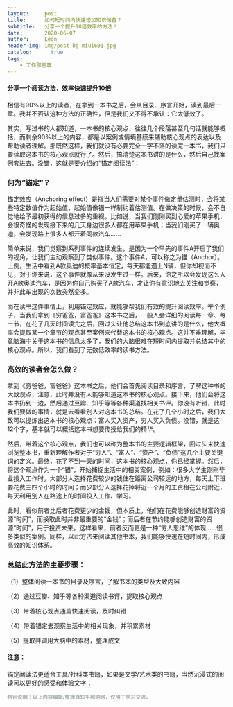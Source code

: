 ```yaml
---
layout:     post
title:      如何短时间内快速增加知识储备？
subtitle:   分享一个提升10倍效率的方法！
date:       2020-06-07
author:     Leon
header-img: img/post-bg-miui601.jpg
catalog: 	  true
tags:
    - 工作那些事
---
```


#### 分享一个阅读方法，效率快速提升10倍


相信有90%以上的读者，在拿到一本书之后，会从目录、序言开始，读到最后一章。我并不否认这种方法的正确性，但是我们又不得不承认：它太低效了。


其实，写过书的人都知道，一本书的核心观点，往往几个段落甚至几句话就能够概括，而剩余90%以上的内容，都是以案例或情境基膜来辅助核心观点的表达以及帮助读者理解。那既然这样，我们就没有必要完全一字不落的读完一本书，我们只要读取这本书的核心观点就行了。然后，搞清楚这本书讲的是什么，然后自己找案例套进去。没错，这就是要介绍的“锚定阅读法”：



### 何为“锚定”？


锚定效应（Anchoring effect）是指当人们需要对某个事件做定量估测时，会将某些特定数值作为起始值，起始值像锚一样制约着估测值。在做决策的时候，会不自觉地给予最初获得的信息过多的重视。比如说，当我们刚刚买到心爱的苹果手机，会很奇怪的发现接下来的几天身边很多人都在用苹果手机；当我们刚买了一辆奥迪，会发现路上很多人都开着同款汽车......


简单来说，我们觉察到系列事件的连续发生，是因为一个早先的事件A开启了我们的视角，让我们主动观察到了类似事件。这个事件A，可以称之为锚（Anchor）。上例，生活中看到A款奥迪的概率基本恒定，每天都能遇上N辆，但你却视而不见，对于你来说，这个事件就像从来没发生过一样。后来，你之所以会发现这么人开A款奥迪汽车，是因为你自己购买了A款汽车，才让你有意识地去关注和觉察，并非此车出现的次数突然变多。


而在读书这件事情上，利用锚定效应，就能够帮我们有效的提升阅读效率。举个例子，当我们拿到《穷爸爸，富爸爸》这本书之后，一般人会详细的阅读每一章、每一节，在花了几天时间读完之后，回过头让他总结这本书到底讲的是什么，他大概率会提取某一个章节的观点甚至案例来代替这本书的核心观点。这并不难理解，毕竟脑海中关于这本书的信息太多了，我们的大脑很难在短时间内提取并总结其中的核心观点。所以，我们看到了无数低效率的读书方法。


### 高效的读者会怎么做？


拿到《穷爸爸，富爸爸》这本书之后，他们会首先阅读目录和序言，了解这种书的大致观点，注意，此时并没有人能够知道这本书的核心观点。接下来，他们会将这本书扔到一边，然后通过豆瓣、知乎等等各种渠道找相关书评。你没有听错，此时我们要做的事情，就是去看看别人对这本书的总结。在花了几个小时之后，我们大致可以提炼出这本书的核心观点：富人买入资产，穷人买入负债。没错，就是这12个字，基本就可以概括这本书想要传授给我们的精华。


然后，带着这个核心观点，我们也可以称为整本书的主要逻辑框架，回过头来快速浏览整本书，重新理解作者对于“穷人”、“富人”、“资产”、“负债”这几个主要关键词的定义。最终，花了不到一天的时间，这本书的核心观点，你已经掌握。然后，将这个观点作为一个“锚”，开始捕捉生活中的相关案例，例如：很多大学生刚刚毕业投入工作时，大部分人选择花费较少的钱住在距离公司较远的地方，每天上下班要花费三四个小时的时间；而少部分人选择花掉将近一个月的工资租在公司附近，每天利用别人在路途上的时间投入工作、学习。


此时，看似前者比后者花费更少的金钱，但本质上，他们在花费能够创造财富的资源“时间”，而换取此时并非最重要的“金钱”；而后者在节约能够创造财富的资源“时间”，用于投资未来。这样看来，前者反而更是一种“穷人思维”的体现......很多类似的案例。同样，以此方法来阅读其他书本，我们能够快速在短时间内，形成高效的知识体系。



### 总结此方法的主要步骤：

（1）整体阅读一本书的目录及序言，了解书本的类型及大致内容

（2）通过豆瓣、知乎等各种渠道阅读书评，提取核心观点

（3）带着核心观点通篇快速阅读，及时纠错

（4）带着锚定去观察生活中的相关现象，并积累素材

（5）提取并调用大脑中的素材，整理成文


#### 注意：
锚定阅读法更适合工具/社科类书籍，如果是文学/艺术类的书籍，当然沉浸式的阅读可以更好的感受和体验文字；



<small> <font color="a0a9a9">
<b>特别说明：以上内容编辑/整理自知乎和网络，仅用于学习交流。</b>
</font>
<small>



